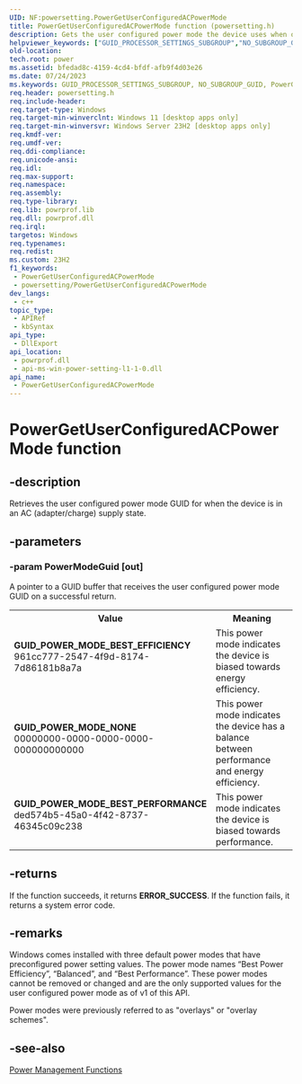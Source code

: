 ```yaml
---
UID: NF:powersetting.PowerGetUserConfiguredACPowerMode
title: PowerGetUserConfiguredACPowerMode function (powersetting.h)
description: Gets the user configured power mode the device uses when on AC.
helpviewer_keywords: ["GUID_PROCESSOR_SETTINGS_SUBGROUP","NO_SUBGROUP_GUID","PowerGetUserConfiguredACPowerMode","PowerGetUserConfiguredACPowerMode function","base.powergetuserconfiguredacpowermode","powersetting/PowerGetUserConfiguredACPowerMode","powrprof/PowerGetUserConfiguredACPowerMode"]
old-location:
tech.root: power
ms.assetid: bfedad8c-4159-4cd4-bfdf-afb9f4d03e26
ms.date: 07/24/2023
ms.keywords: GUID_PROCESSOR_SETTINGS_SUBGROUP, NO_SUBGROUP_GUID, PowerGetUserConfiguredACPowerMode, PowerGetUserConfiguredACPowerMode function, base.powergetuserconfiguredacpowermode, powersetting/PowerGetUserConfiguredACPowerMode, powrprof/PowerGetUserConfiguredACPowerMode
req.header: powersetting.h
req.include-header: 
req.target-type: Windows
req.target-min-winverclnt: Windows 11 [desktop apps only]
req.target-min-winversvr: Windows Server 23H2 [desktop apps only]
req.kmdf-ver: 
req.umdf-ver: 
req.ddi-compliance: 
req.unicode-ansi: 
req.idl: 
req.max-support: 
req.namespace: 
req.assembly: 
req.type-library: 
req.lib: powrprof.lib
req.dll: powrprof.dll
req.irql: 
targetos: Windows
req.typenames: 
req.redist: 
ms.custom: 23H2
f1_keywords:
 - PowerGetUserConfiguredACPowerMode
 - powersetting/PowerGetUserConfiguredACPowerMode
dev_langs:
 - c++
topic_type:
 - APIRef
 - kbSyntax
api_type:
 - DllExport
api_location:
 - powrprof.dll
 - api-ms-win-power-setting-l1-1-0.dll
api_name:
 - PowerGetUserConfiguredACPowerMode
---
```


# PowerGetUserConfiguredACPowerMode function

## -description

Retrieves the user configured power mode GUID for when the device is in an AC (adapter/charge) supply state.

## -parameters

### -param PowerModeGuid [out]

A pointer to a GUID buffer that receives the user configured power mode GUID on a successful return.

<table>
<tr>
<th>Value</th>
<th>Meaning</th>
</tr>
<tr>
<td width="40%"><a id="GUID_POWER_MODE_BEST_EFFICIENCY"></a><a id="guid_power_mode_best_efficiency"></a><dl>
<dt><b>GUID_POWER_MODE_BEST_EFFICIENCY</b></dt>
<dt>961cc777-2547-4f9d-8174-7d86181b8a7a</dt>
</dl>
</td>
<td width="60%">
This power mode indicates the device is biased towards energy efficiency.

</td>
</tr>
<tr>
<td width="40%"><a id="GUID_POWER_MODE_NONE"></a><a id="guid_power_mode_none"></a><dl>
<dt><b>GUID_POWER_MODE_NONE</b></dt>
<dt>00000000-0000-0000-0000-000000000000</dt>
</dl>
</td>
<td width="60%">
This power mode indicates the device has a balance between performance and energy efficiency.

</td>
</tr>
<tr>
<td width="40%"><a id="GUID_POWER_MODE_BEST_PERFORMANCE"></a><a id="guid_power_mode_best_performance"></a><dl>
<dt><b>GUID_POWER_MODE_BEST_PERFORMANCE</b></dt>
<dt>ded574b5-45a0-4f42-8737-46345c09c238</dt>
</dl>
</td>
<td width="60%">
This power mode indicates the device is biased towards performance.

</td>
</tr>
</table>

## -returns

If the function succeeds, it returns <b>ERROR_SUCCESS</b>. If the function fails, it returns a system error code.

## -remarks

Windows comes installed with three default power modes that have preconfigured power setting values. The power mode names “Best Power Efficiency”, “Balanced”, and “Best Performance”. These power modes cannot be removed or changed and are the only supported values for the user configured power mode as of v1 of this API.

Power modes were previously referred to as "overlays" or "overlay schemes".

## -see-also

<a href="/windows/desktop/Power/power-management-functions">Power Management Functions</a>
